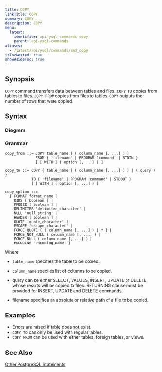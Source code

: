 ```yaml
---
title: COPY
linkTitle: COPY
summary: COPY
description: COPY
menu:
  latest:
    identifier: api-ysql-commands-copy
    parent: api-ysql-commands
aliases:
  - /latest/api/ysql/commands/cmd_copy
isTocNested: true
showAsideToc: true
---
```


## Synopsis

`COPY` command transfers data between tables and files. `COPY TO` copies from tables to files. `COPY FROM` copies from files to tables. `COPY` outputs the number of rows that were copied.

## Syntax

### Diagram 

### Grammar
```
copy_from ::= COPY table_name [ ( column_name [, ...] ) ]
              FROM { 'filename' | PROGRAM 'command' | STDIN }
              [ [ WITH ] ( option [, ...] ) ]

copy_to ::= COPY { table_name [ ( column_name [, ...] ) ] | ( query ) }
            TO { 'filename' | PROGRAM 'command' | STDOUT }
            [ [ WITH ] ( option [, ...] ) ]

copy_option ::=
  { FORMAT format_name |
    OIDS [ boolean ] |
    FREEZE [ boolean ] |
    DELIMITER 'delimiter_character' |
    NULL 'null_string' |
    HEADER [ boolean ] |
    QUOTE 'quote_character' |
    ESCAPE 'escape_character' |
    FORCE_QUOTE { ( column_name [, ...] ) | * } |
    FORCE_NOT_NULL ( column_name [, ...] ) |
    FORCE_NULL ( column_name [, ...] ) |
    ENCODING 'encoding_name' }
```

Where
- `table_name` specifies the table to be copied.

- `column_name` speciies list of columns to be copied.

- query can be either SELECT, VALUES, INSERT, UPDATE or DELETE whose results will be copied to files. RETURNING clause must be provided for INSERT, UPDATE and DELETE commands.

- filename specifies an absolute or relative path of a file to be copied.

## Examples

- Errors are raised if table does not exist.
- `COPY TO` can only be used with regular tables.
- `COPY FROM` can be used with either tables, foreign tables, or views.

## See Also
[Other PostgreSQL Statements](..)
